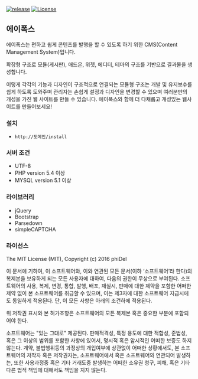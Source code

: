 [![release](https://img.shields.io/badge/release-Download-brightgreen.svg)](https://github.com/phiDelPark/aFox/releases) [![License](https://img.shields.io/badge/license-MIT%20License-blue.svg)](https://github.com/phiDelPark/aFox/blob/master/LICENSE)

## 에이폭스
에이폭스는 편하고 쉽게 콘텐츠를 발행을 할 수 있도록 하기 위한 CMS(Content Management System)입니다.

확장형 구조로 모듈(게시판), 애드온, 위젯, 에디터, 테마의 구조를 기반으로 결과물을 생성합니다.

이렇게 각각의 기능과 디자인이 구조적으로 연결되는 모듈형 구조는 개발 및 유지보수를 쉽게 하도록 도와주며 관리자는 손쉽게 설정과 디자인을 변경할 수 있으며 여러분만의 개성을 가진 웹 사이트를 만들 수 있습니다. 에이폭스와 함께 더 다채롭고 개성있는 웹사이트를 만들어보세요!

### 설치
* `http://도메인/install`

### 서버 조건
* UTF-8
* PHP version 5.4 이상
* MYSQL version 5.1 이상

### 라이브러리
* jQuery
* Bootstrap
* Parsedown
* simpleCAPTCHA

### 라이선스

The MIT License (MIT), Copyright (c) 2016 phiDel

이 문서에 기하여, 이 소프트웨어와, 이와 연관된 모든 문서(이하 ‘소프트웨어’라 한다)의 복제본을 보유하게 되는 모든 사용자에 대하여, 다음의 권한이 무상으로 부여된다. 소프트웨어의 사용, 복제, 변경, 통합, 발행, 배포, 재실시, 판매에 대한 제약을 포함한 어떠한 제약 없이 본 소프트웨어를 취급할 수 있으며, 이는 제3자에 대한 소프트웨어 지급시에도 동일하게 적용된다. 단, 이 모든 사항은 아래의 조건하에 적용된다.

위 저작권 표시와 본 허가조항은 소프트웨어의 모든 복제본 혹은 중요한 부분에 포함되어야 한다.

소프트웨어는 "있는 그대로" 제공된다. 판매적격성, 특정 용도에 대한 적합성, 준법성, 혹은 그 이상의 범위를 포함한 사항에 있어서, 명시적 혹은 암시적인 어떠한 보증도 하지 않는다. 계약, 불법행위등의 과정상의 개입여부에 상관없이 어떠한 상황에서도, 본 소프트웨어의 저작자 혹은 저작권자는, 소프트웨어에서 혹은 소프트웨어와 연관되어 발생하는, 또한 사용과정중 혹은 기타 거래도중 발생하는 어떠한 소유권 청구, 피해, 혹은 기타 다른 법적 책임에 대해서도 책임을 지지 않는다.
